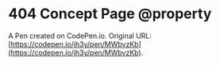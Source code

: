 # 404 Concept Page @property

A Pen created on CodePen.io. Original URL: [https://codepen.io/jh3y/pen/MWbvzKb](https://codepen.io/jh3y/pen/MWbvzKb).

